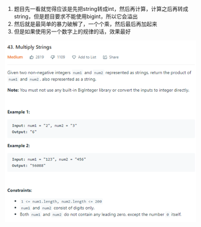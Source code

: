 1. 题目先一看就觉得应该是先把string转成int，然后再计算，计算之后再转成string，但是题目要求不能使用bigint，所以它会溢出
2. 然后就是最简单的暴力破解了，一个个乘，然后最后再加起来
3. 但是如果使用另一个数字上的规律的话，效果最好


![0043](./subject.png)
